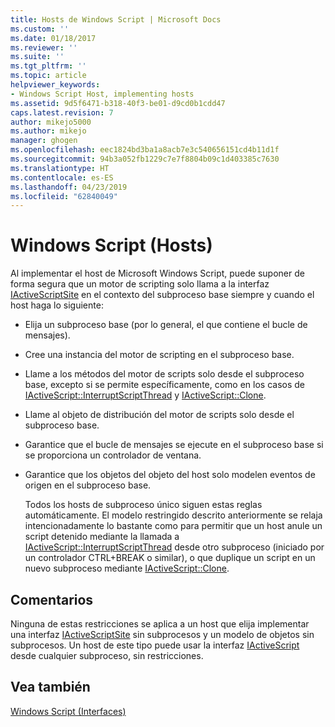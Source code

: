 ```yaml
---
title: Hosts de Windows Script | Microsoft Docs
ms.custom: ''
ms.date: 01/18/2017
ms.reviewer: ''
ms.suite: ''
ms.tgt_pltfrm: ''
ms.topic: article
helpviewer_keywords:
- Windows Script Host, implementing hosts
ms.assetid: 9d5f6471-b318-40f3-be01-d9cd0b1cdd47
caps.latest.revision: 7
author: mikejo5000
ms.author: mikejo
manager: ghogen
ms.openlocfilehash: eec1824bd3ba1a8acb7e3c540656151cd4b11d1f
ms.sourcegitcommit: 94b3a052fb1229c7e7f8804b09c1d403385c7630
ms.translationtype: HT
ms.contentlocale: es-ES
ms.lasthandoff: 04/23/2019
ms.locfileid: "62840049"
---
```

# <a name="windows-script-hosts"></a>Windows Script (Hosts)
Al implementar el host de Microsoft Windows Script, puede suponer de forma segura que un motor de scripting solo llama a la interfaz [IActiveScriptSite](../winscript/reference/iactivescriptsite.md) en el contexto del subproceso base siempre y cuando el host haga lo siguiente:  
  
- Elija un subproceso base (por lo general, el que contiene el bucle de mensajes).  
  
- Cree una instancia del motor de scripting en el subproceso base.  
  
- Llame a los métodos del motor de scripts solo desde el subproceso base, excepto si se permite específicamente, como en los casos de [IActiveScript::InterruptScriptThread](../winscript/reference/iactivescript-interruptscriptthread.md) y [IActiveScript::Clone](../winscript/reference/iactivescript-clone.md).  
  
- Llame al objeto de distribución del motor de scripts solo desde el subproceso base.  
  
- Garantice que el bucle de mensajes se ejecute en el subproceso base si se proporciona un controlador de ventana.  
  
- Garantice que los objetos del objeto del host solo modelen eventos de origen en el subproceso base.  
  
  Todos los hosts de subproceso único siguen estas reglas automáticamente. El modelo restringido descrito anteriormente se relaja intencionadamente lo bastante como para permitir que un host anule un script detenido mediante la llamada a [IActiveScript::InterruptScriptThread](../winscript/reference/iactivescript-interruptscriptthread.md) desde otro subproceso (iniciado por un controlador CTRL+BREAK o similar), o que duplique un script en un nuevo subproceso mediante [IActiveScript::Clone](../winscript/reference/iactivescript-clone.md).  
  
## <a name="remarks"></a>Comentarios  
 Ninguna de estas restricciones se aplica a un host que elija implementar una interfaz [IActiveScriptSite](../winscript/reference/iactivescriptsite.md) sin subprocesos y un modelo de objetos sin subprocesos. Un host de este tipo puede usar la interfaz [IActiveScript](../winscript/reference/iactivescript.md) desde cualquier subproceso, sin restricciones.  
  
## <a name="see-also"></a>Vea también  
 [Windows Script (Interfaces)](../winscript/windows-script-interfaces.md)